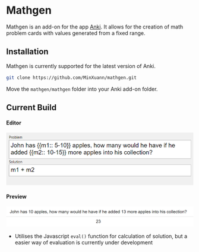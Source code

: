 # Mathgen

Mathgen is an add-on for the app [Anki](https://apps.ankiweb.net/). It allows for the creation of math problem cards with values generated from a fixed range.

## Installation
Mathgen is currently supported for the latest version of Anki.
```bash
git clone https://github.com/MinXuann/mathgen.git
``` 
Move the `mathgen/mathgen` folder into your Anki add-on folder.

## Current Build
#### Editor
![Editor page](mathgen/screenshots/edit.png)
<br/>
#### Preview
![Preview](mathgen/screenshots/preview.png)

- Utilises the Javascript `eval()` function for calculation of solution, but a easier way of evaluation is currently under development
